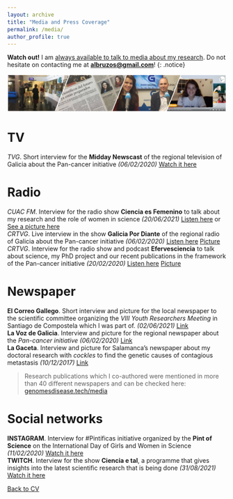 ```yaml
---
layout: archive
title: "Media and Press Coverage"
permalink: /media/
author_profile: true
---
```


**Watch out!** I am <u>always available to talk to media about my research</u>. Do not hesitate on contacting me at **albruzos@gmail.com**!
{: .notice}

<img src='/images/TiraFotos_1_media_AliciaLBruzos.png'>  


TV
====
*TVG*. Short interview for the **Midday Newscast** of the regional television of Galicia about the Pan-cancer initiative *(06/02/2020)* [Watch it here](https://www.youtube.com/watch?v=FpttVkiBLok)  

Radio
====
*CUAC FM*. Interview for the radio show **Ciencia es Femenino** to talk about my research and the role of women in science *(20/06/2021)* [Listen here](https://www.youtube.com/watch?v=bAO6dC8e2k4) or [See a picture here](https://twitter.com/cienciaytu/status/1406551854612455424)  
*CRTVG*. Live interview in the show **Galicia Por Diante** of the regional radio of Galicia about the Pan-cancer initiative *(06/02/2020)* [Listen here](https://www.youtube.com/watch?v=ZOKAGpGxypw) [Picture](https://twitter.com/GxDRadioGalega/status/1225431511324938243)  
*CRTVG*. Interview for the radio show and podcast **Efervesciencia** to talk about science, my PhD project and our recent publications in the framework of the Pan-cancer initiative *(20/02/2020)* [Listen here](https://www.youtube.com/watch?v=kAaldyn0ul8) [Picture](https://twitter.com/efervesciencia/status/1230249919614771204)  

Newspaper
====
**El Correo Gallego**. Short interview and picture for the local newspaper to the scientific committee organizing the *VIII Youth Researchers Meeting* in Santiago de Compostela which I was part of. *(02/06/2021)* [Link](https://www.linkedin.com/posts/alicialopezbruzos_conferences2021-conference-research-activity-6810986196924207105-O6Qw)   
**La Voz de Galicia**. Interview and picture for the regional newspaper about the *Pan-cancer initiative* *(06/02/2020)* [Link](https://www.lavozdegalicia.es/noticia/sociedad/2020/02/06/equipo-gallego-halla-causa-desconocida-origen-cancer/0003_202002G6P23991.htm)  
**La Gaceta**. Interview and picture for Salamanca’s newspaper about my doctoral research with *cockles* to find the genetic causes of contagious metastasis *(10/12/2017)* [Link](https://www.genomesdisease.tech/media/20171210_EntevistaAliciaSalamanca.pdf)  

> Research publications which I co-authored were mentioned in more than 40 different newspapers and can be checked here: [genomesdisease.tech/media](https://genomesdisease.tech/media)  
  
Social networks
====
**INSTAGRAM**. Interview for #Pintíficas initiative organized by the **Pint of Science** on the International Day of Girls and Women in Science *(11/02/2020)* [Watch it here](https://www.youtube.com/watch?v=VK5JApXx8UE)  
**TWITCH**. Interview for the show **Ciencia e tal**, a programme that gives insights into the latest scientific research that is being done *(31/08/2021)* [Watch it here](https://www.youtube.com/watch?v=ySERdYkGR1A)  


[Back to CV](https://albruzos.github.io/cv/)
